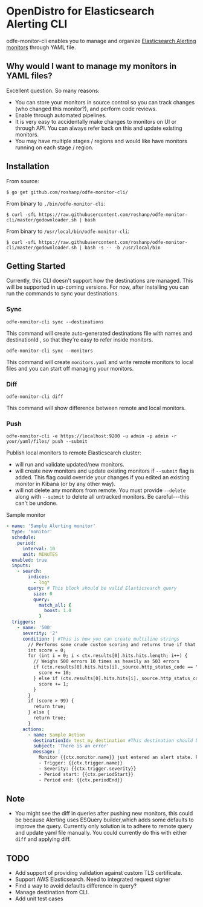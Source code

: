 # OpenDistro for Elasticsearch Alerting CLI

odfe-monitor-cli enables you to manage and organize [Elasticsearch Alerting monitors](https://opendistro.github.io/for-elasticsearch-docs/docs/alerting/) through YAML file.

## Why would I want to manage my monitors in YAML files?

Excellent question. So many reasons:

* You can store your monitors in source control so you can track changes (who changed this monitor?), and perform code reviews.
* Enable through automated pipelines.
* It is very easy to accidentally make changes to monitors on UI or through API. You can always refer back on this and update existing monitors.
* You may have multiple stages / regions and would like have monitors running on each stage / region.

## Installation

From source:

```
$ go get github.com/roshanp/odfe-monitor-cli/
```

From binary to `./bin/odfe-monitor-cli`:

```
$ curl -sfL https://raw.githubusercontent.com/roshanp/odfe-monitor-cli/master/godownloader.sh | bash
```

From binary to `/usr/local/bin/odfe-monitor-cli`:

```
$ curl -sfL https://raw.githubusercontent.com/roshanp/odfe-monitor-cli/master/godownloader.sh | bash -s -- -b /usr/local/bin
```

## Getting Started


Currently, this CLI doesn't support how the destinations are managed. This will be supported in up-coming versions.
For now, after installing you can run the commands to sync your destinations.

### Sync

```
odfe-monitor-cli sync --destinations
```

This command will create auto-generated destinations file with names and destinationId , so that they're easy to refer inside monitors.

```
odfe-monitor-cli sync --monitors
```

This command will create `monitors.yaml` and write remote monitors to local files and you can start off managing your monitors.

### Diff

```
odfe-monitor-cli diff
```

This command will show difference between remote and local monitors.

### Push

```
odfe-monitor-cli -e https://localhost:9200 -u admin -p admin -r your/yaml/files/ push --submit
```

Publish local monitors to remote Elasticsearch cluster:

- will run and validate updated/new monitors.
- will create new monitors and update existing monitors if `--submit` flag is added. This flag could override your changes if you edited an existing monitor in Kibana (or by any other way).
- will not delete any monitors from remote. You must provide `--delete` along with `--submit` to delete all untracked monitors. Be careful---this can't be undone.

Sample monitor

```yaml
- name: 'Sample Alerting monitor'
  type: 'monitor'
  schedule:
    period:
      interval: 10
      unit: MINUTES
  enabled: true
  inputs:
    - search:
        indices:
          - log*
        query: # This block should be valid Elasticsearch query
          size: 0
          query:
            match_all: {
              boost: 1.0
            }
  triggers:
    - name: '500'
      severity: '2'
      condition: | #This is how you can create multiline strings
        // Performs some crude custom scoring and returns true if that score exceeds a certain value
        int score = 0;
        for (int i = 0; i < ctx.results[0].hits.hits.length; i++) {
          // Weighs 500 errors 10 times as heavily as 503 errors
          if (ctx.results[0].hits.hits[i]._source.http_status_code == "500") {
            score += 10;
          } else if (ctx.results[0].hits.hits[i]._source.http_status_code == "503") {
            score += 1;
          }
        }
        if (score > 99) {
          return true;
        } else {
          return true;
        }
      actions:
        - name: Sample Action
          destinationId: test_my_destination #This destination should be available in destinations.yaml file otherwise it will throw an error.
          subject: 'There is an error'
          message: |
            Monitor {{ctx.monitor.name}} just entered an alert state. Please investigate the issue.
            - Trigger: {{ctx.trigger.name}}
            - Severity: {{ctx.trigger.severity}}
            - Period start: {{ctx.periodStart}}
            - Period end: {{ctx.periodEnd}}
```

## Note

* You might see the diff in queries after pushing new monitors, this could be because Alerting uses ESQuery builder,which adds some defaults to improve the query. Currently only solution is to adhere to remote query and update yaml file manually. You could currently do this with either `diff` and applying diff.

## TODO

* Add support of providing validation against custom TLS certificate.
* Support AWS Elasticsearch. Need to integrated request signer
* Find a way to avoid defaults difference in query?
* Manage destination from CLI.
* Add unit test cases
